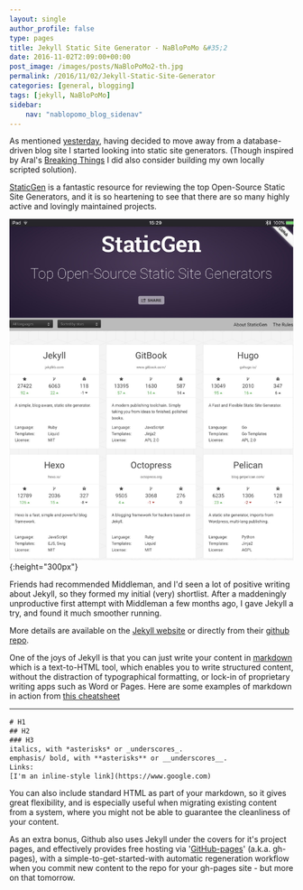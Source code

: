 ```yaml
---
layout: single
author_profile: false
type: pages
title: Jekyll Static Site Generator - NaBloPoMo &#35;2
date: 2016-11-02T2:09:00+00:00
post_image: /images/posts/NaBloPoMo2-th.jpg
permalink: /2016/11/02/Jekyll-Static-Site-Generator
categories: [general, blogging]
tags: [jekyll, NaBloPoMo]
sidebar:
    nav: "nablopomo_blog_sidenav"
---
```

As mentioned [yesterday](../01/Getting-back-into-blogging), having decided to move away from a database-driven blog site I started looking into static site generators. (Though inspired by Aral's [Breaking Things](http://www.breakingthin.gs/) I did also consider building my own locally scripted solution).  

[StaticGen](https://www.staticgen.com/) is a fantastic resource for reviewing the top Open-Source Static Site Generators, and it is so heartening to see that there are so many highly active and lovingly maintained projects.

![StaticGen screenshot](/images/posts/NaBloPoMo2-sg.jpg){:height="300px"}

Friends had recommended Middleman, and I'd seen a lot of positive writing about Jekyll, so they formed my initial (very) shortlist. After a maddeningly unproductive first attempt with Middleman a few months ago, I gave Jekyll a try, and found it much smoother running.

More details are available on the [Jekyll website](https://jekyllrb.com/)
or directly from their [github repo](https://github.com/jekyll/jekyll).

One of the joys of Jekyll is that you can just write your content in [markdown](https://daringfireball.net/projects/markdown/) which is a text-to-HTML tool, which enables you to write structured content, without the distraction of typographical formatting, or lock-in of proprietary writing apps such as Word or Pages. Here are some examples of markdown in action from [this cheatsheet](https://github.com/adam-p/markdown-here/wiki/Markdown-Cheatsheet)

---
```
# H1
## H2
### H3
italics, with *asterisks* or _underscores_.
emphasis/ bold, with **asterisks** or __underscores__.
Links:
[I'm an inline-style link](https://www.google.com)

```

You can also include standard HTML as part of your markdown, so it gives great flexibility, and is especially useful when migrating existing content from a system, where you might not be able to guarantee the cleanliness of your content.  

As an extra bonus, Github also uses Jekyll under the covers for it's project pages, and effectively provides free hosting via '[GitHub-pages](https://pages.github.com/)' (a.k.a. gh-pages), with a simple-to-get-started-with automatic regeneration workflow when you commit new content to the repo for your gh-pages site - but more on that tomorrow.
